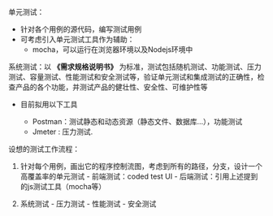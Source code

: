 单元测试：
 - 针对各个用例的源代码，编写测试用例
 - 可考虑引入单元测试工具作为辅助：
    - mocha，可以运行在浏览器环境以及Nodejs环境中


系统测试：以 **《需求规格说明书》** 为标准，测试包括随机测试、功能测试、压力测试、容量测试、性能测试和安全测试等，验证单元测试和集成测试的正确性，检查产品的各个功能，并测试产品的健壮性、安全性、可维护性等

 - 目前拟用以下工具

   - Postman：测试静态和动态资源（静态文件、数据库...），功能测试
   - Jmeter : 压力测试.




设想的测试工作流程：
  1. 针对每个用例，画出它的程序控制流图，考虑到所有的路径，分支，设计一个高覆盖率的单元测试
    - 前端测试：coded test UI
    - 后端测试：引用上述提到的js测试工具（mocha等）

  2. 系统测试
    - 压力测试
    - 性能测试
    - 安全测试




